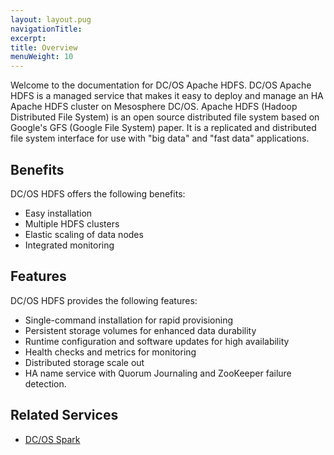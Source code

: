 ```yaml
---
layout: layout.pug
navigationTitle:
excerpt:
title: Overview
menuWeight: 10
---
```


Welcome to the documentation for DC/OS Apache HDFS. DC/OS Apache HDFS is a managed service that makes it easy to deploy and manage an HA Apache HDFS cluster on Mesosphere DC/OS. Apache HDFS (Hadoop Distributed File System) is an open source distributed file system based on Google's GFS (Google File System) paper. It is a replicated and distributed file system interface for use with "big data" and "fast data" applications.

## Benefits

DC/OS HDFS offers the following benefits:

- Easy installation
- Multiple HDFS clusters
- Elastic scaling of data nodes
- Integrated monitoring

## Features

DC/OS HDFS provides the following features:

- Single-command installation for rapid provisioning
- Persistent storage volumes for enhanced data durability
- Runtime configuration and software updates for high availability
- Health checks and metrics for monitoring
- Distributed storage scale out
- HA name service with Quorum Journaling and ZooKeeper failure detection.

## Related Services

- [DC/OS Spark](https://docs.mesosphere.com/services/spark/)
